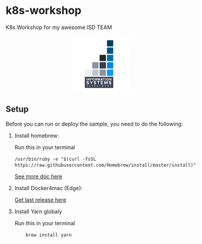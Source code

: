 # k8s-workshop

K8s Workshop for my awesome ISD TEAM

<p align="center">
<img src="https://raw.githubusercontent.com/gaelleiadvize/k8s-workshop/master/img/isd.png" width="150">
</p>

## Setup

Before you can run or deploy the sample, you need to do the following:

1.  Install homebrew:

      Run this in your terminal 
    
        /usr/bin/ruby -e "$(curl -fsSL https://raw.githubusercontent.com/Homebrew/install/master/install)"

    [See more doc here][homebrew]


2.  Install Docker4mac (Edge):

    [Get last release here][docker4Mac]

3.  Install Yarn globaly

    Run this in your terminal 
        
            brew install yarn
            
            
[homebrew]: https://brew.sh/index_fr
[docker4Mac]: https://docs.docker.com/docker-for-mac/edge-release-notes/